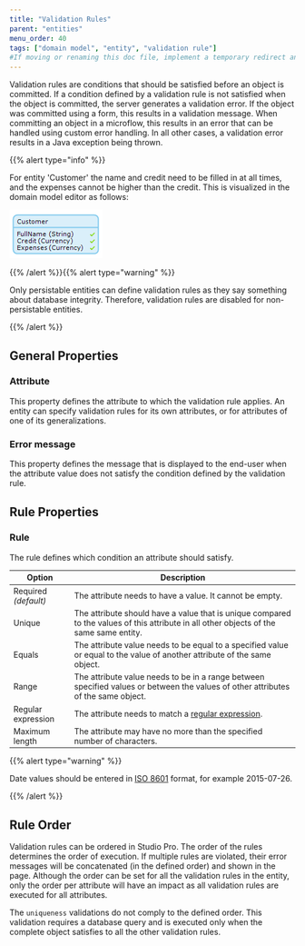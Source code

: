 ```yaml
---
title: "Validation Rules"
parent: "entities"
menu_order: 40
tags: ["domain model", "entity", "validation rule"]
#If moving or renaming this doc file, implement a temporary redirect and let the respective team know they should update the URL in the product. See Mapping to Products for more details.
---
```


Validation rules are conditions that should be satisfied before an object is committed. If a condition defined by a validation rule is not satisfied when the object is committed, the server generates a validation error. If the object was committed using a form, this results in a validation message. When committing an object in a microflow, this results in an error that can be handled using custom error handling. In all other cases, a validation error results in a Java exception being thrown.

{{% alert type="info" %}}

For entity 'Customer' the name and credit need to be filled in at all times, and the expenses cannot be higher than the credit. This is visualized in the domain model editor as follows:

![](attachments/domain-model-editor/917546.png)

{{% /alert %}}{{% alert type="warning" %}}

Only persistable entities can define validation rules as they say something about database integrity. Therefore, validation rules are disabled for non-persistable entities.

{{% /alert %}}

## General Properties

### Attribute

This property defines the attribute to which the validation rule applies. An entity can specify validation rules for its own attributes, or for attributes of one of its generalizations.

### Error message

This property defines the message that is displayed to the end-user when the attribute value does not satisfy the condition defined by the validation rule.

## Rule Properties

### Rule

The rule defines which condition an attribute should satisfy.

| Option | Description |
| --- | --- |
| Required *(default)*  | The attribute needs to have a value. It cannot be empty. |
| Unique | The attribute should have a value that is unique compared to the values of this attribute in all other objects of the same same entity. |
| Equals | The attribute value needs to be equal to a specified value or equal to the value of another attribute of the same object. |
| Range | The attribute value needs to be in a range between specified values or between the values of other attributes of the same object. |
| Regular expression | The attribute needs to match a [regular expression](regular-expressions). |
| Maximum length | The attribute may have no more than the specified number of characters. |

{{% alert type="warning" %}}

Date values should be entered in [ISO 8601](http://en.wikipedia.org/wiki/ISO_8601) format, for example 2015-07-26.

{{% /alert %}}

## Rule Order

Validation rules can be ordered in Studio Pro. The order of the rules determines the order of execution. If multiple rules are violated, their error messages will be concatenated (in the defined order) and shown in the page. Although the order can be set for all the validation rules in the entity, only the order per attribute will have an impact as all validation rules are executed for all attributes.

The `uniqueness` validations do not comply to the defined order. This validation requires a database query and is executed only when the complete object satisfies to all the other validation rules.
